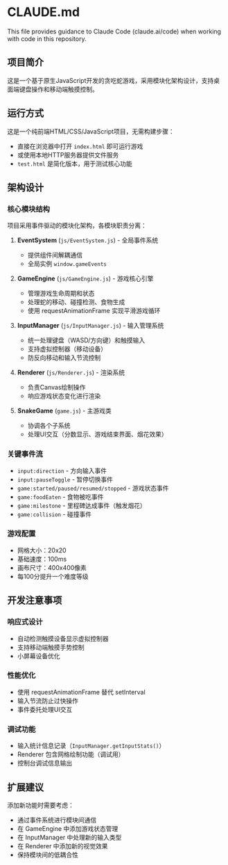 # CLAUDE.md

This file provides guidance to Claude Code (claude.ai/code) when working with code in this repository.

## 项目简介

这是一个基于原生JavaScript开发的贪吃蛇游戏，采用模块化架构设计，支持桌面端键盘操作和移动端触摸控制。

## 运行方式

这是一个纯前端HTML/CSS/JavaScript项目，无需构建步骤：
- 直接在浏览器中打开 `index.html` 即可运行游戏
- 或使用本地HTTP服务器提供文件服务
- `test.html` 是简化版本，用于测试核心功能

## 架构设计

### 核心模块结构
项目采用事件驱动的模块化架构，各模块职责分离：

1. **EventSystem** (`js/EventSystem.js`) - 全局事件系统
   - 提供组件间解耦通信
   - 全局实例 `window.gameEvents`

2. **GameEngine** (`js/GameEngine.js`) - 游戏核心引擎
   - 管理游戏生命周期和状态
   - 处理蛇的移动、碰撞检测、食物生成
   - 使用 requestAnimationFrame 实现平滑游戏循环

3. **InputManager** (`js/InputManager.js`) - 输入管理系统
   - 统一处理键盘（WASD/方向键）和触摸输入
   - 支持虚拟控制器（移动设备）
   - 防反向移动和输入节流控制

4. **Renderer** (`js/Renderer.js`) - 渲染系统
   - 负责Canvas绘制操作
   - 响应游戏状态变化进行渲染

5. **SnakeGame** (`game.js`) - 主游戏类
   - 协调各个子系统
   - 处理UI交互（分数显示、游戏结束界面、烟花效果）

### 关键事件流
- `input:direction` - 方向输入事件
- `input:pauseToggle` - 暂停切换事件
- `game:started/paused/resumed/stopped` - 游戏状态事件
- `game:foodEaten` - 食物被吃事件
- `game:milestone` - 里程碑达成事件（触发烟花）
- `game:collision` - 碰撞事件

### 游戏配置
- 网格大小：20x20
- 基础速度：100ms
- 画布尺寸：400x400像素
- 每100分提升一个难度等级

## 开发注意事项

### 响应式设计
- 自动检测触摸设备显示虚拟控制器
- 支持移动端触摸手势控制
- 小屏幕设备优化

### 性能优化
- 使用 requestAnimationFrame 替代 setInterval
- 输入节流防止过快操作
- 事件委托处理UI交互

### 调试功能
- 输入统计信息记录（`InputManager.getInputStats()`）
- Renderer 包含网格绘制功能（调试用）
- 控制台调试信息输出

## 扩展建议

添加新功能时需要考虑：
- 通过事件系统进行模块间通信
- 在 GameEngine 中添加游戏状态管理
- 在 InputManager 中处理新的输入类型
- 在 Renderer 中添加新的视觉效果
- 保持模块间的低耦合性